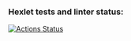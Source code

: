 ### Hexlet tests and linter status:
[![Actions Status](https://github.com/v-semyashkina/frontend-project-44/actions/workflows/hexlet-check.yml/badge.svg)](https://github.com/v-semyashkina/frontend-project-44/actions)